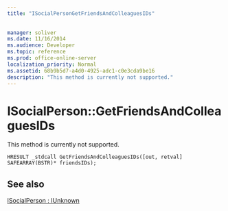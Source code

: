 ```yaml
---
title: "ISocialPersonGetFriendsAndColleaguesIDs"
 
 
manager: soliver
ms.date: 11/16/2014
ms.audience: Developer
ms.topic: reference
ms.prod: office-online-server
localization_priority: Normal
ms.assetid: 68b9b5d7-a4d0-4925-adc1-c0e3cda9be16
description: "This method is currently not supported."
---
```


# ISocialPerson::GetFriendsAndColleaguesIDs

This method is currently not supported. 
  
```
HRESULT _stdcall GetFriendsAndColleaguesIDs([out, retval] SAFEARRAY(BSTR)* friendsIDs);
```

## See also



[ISocialPerson : IUnknown](isocialpersoniunknown.md)

